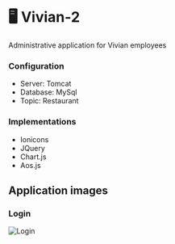 # 🖥 Vivian-2
Administrative application for Vivian employees


### Configuration
- Server: Tomcat
- Database: MySql
- Topic: Restaurant

### Implementations
- Ionicons
- JQuery
- Chart.js
- Aos.js

## Application images

### Login
![Login](https://user-images.githubusercontent.com/68967448/133351646-376ba32a-cfd2-488d-ad94-f5f5c214dec1.png)
